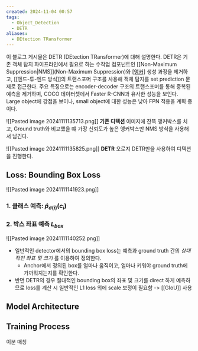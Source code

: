 ```yaml
---
created: 2024-11-04 00:57
tags:
  - Object_Detection
  - DETR
aliases:
  - DEtection TRansformer
---
```

이 블로그 게시물은 DETR (DEtection TRansformer)에 대해 설명한다. DETR은 기존 객체 탐지 파이프라인에서 필요로 하는 수작업 컴포넌트인 [[Non-Maximum Suppression|NMS]](Non-Maximum Suppression)와 [[앵커]](anchor) 생성 과정을 제거하고, [[엔드-투-엔드 방식]]의 트랜스포머 구조를 사용해 객체 탐지를 set prediction 문제로 접근한다. 주요 특징으로는 encoder-decoder 구조의 트랜스포머를 통해 중복된 예측을 제거하며, COCO 데이터셋에서 Faster R-CNN과 유사한 성능을 보인다. Large object에 강점을 보이나, small object에 대한 성능은 낮아 FPN 적용을 계획 중이다.



![[Pasted image 20241111135713.png]]
**기존 디텍션**
이미지에 잔뜩 앵커박스를 치고, Ground truth와 비교했을 떄 가장 신뢰도가 높은 앵커박스만 NMS 방식을 사용해서 남긴다.

![[Pasted image 20241111135825.png]]
**DETR**
오로지 DETR만을 사용하여 디텍션을 진행한다.

## Loss: Bounding Box Loss
![[Pasted image 20241111141923.png]]
### 1. 클래스 예측: $\hat{p}_{\sigma(i)}(c_i)$
### 2. 박스 좌표 예측 $L_{box}$
![[Pasted image 20241111140252.png]]
- 일반적인 detector에서의 bounding box loss는 예측과 ground truth 간의 _상대적인 좌표 및 크기_ 를 이용하여 정의한다.
	- Anchor에서 정의된 box를 얼마나 움직이고, 얼마나 키워야 ground truth에 가까워지는지를 확인한다.
- 반면 DETR의 경우 절대적인 bounding box의 좌표 및 크기를 direct 하게 예측하므로 loss를 계산 시 일반적인 L1 loss 외에 scale 보정이 필요함 -> [[GIoU]] 사용

## Model Architecture


## Training Process

이분 매칭
